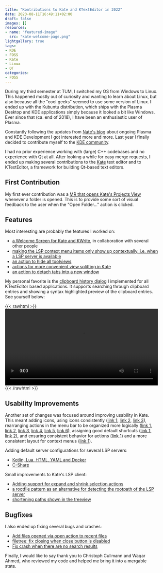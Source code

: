 ```yaml
---
title: "Kontributions to Kate and KTextEditor in 2022"
date: 2023-08-11T16:49:11+02:00
draft: false
images: []
resources:
- name: "featured-image"
  src: "kate-welcome-page.png"
lightgallery: true
tags: 
- KDE
- FOSS
- Kate
- Linux
- QT
categories:
- FOSS
---
```


During my third semester at TUM, I switched my OS from Windows to Linux. This happened mostly out of curiosity and wanting to learn about Linux, but also because all the "cool geeks" seemed to use some version of Linux. I ended up with  the Kubuntu distribution, which ships with the Plasma Desktop and KDE applications simply because it looked a bit like Windows. Ever since that (ca. end of 2018), I have been an enthusiastic user of Plasma.

Constantly following the updates from [Nate's blog](https://pointieststick.com/) about ongoing Plasma and KDE Development I got interested more and more. Last year I finally decided to contribute myself to the [KDE community](https://kde.org).

I had no prior experience working with (large) C++ codebases and no experience with Qt at all. After looking a while for easy merge requests, I ended up making several contributions to the [Kate](https://kate-editor.org/) text editor and to KTextEditor, a framework for building Qt-based text editors.

## First Contribution

My first ever contribution was a [MR that opens Kate's Projects View](https://invent.kde.org/utilities/kate/-/merge_requests/669) whenever a folder is opened. This is to provide some sort of visual feedback to the user when the "Open Folder..." action is clicked.

## Features

Most interesting are probably the features I worked on:

- [a Welcome Screen for Kate and KWrite]( https://invent.kde.org/utilities/kate/-/merge_requests/888), in collaboration with several other people
- [making the LSP context menu items only show up contextually, i.e. when a LSP server is available](https://invent.kde.org/utilities/kate/-/merge_requests/974)
- [an action to hide all toolviews](https://invent.kde.org/utilities/kate/-/merge_requests/749)
- [actions for more convenient view splitting in Kate](https://invent.kde.org/utilities/kate/-/merge_requests/695) 
- [an action to detach tabs into a new window](https://invent.kde.org/utilities/kate/-/merge_requests/892)


My personal favorite is the [clipboard history dialog](https://invent.kde.org/frameworks/ktexteditor/-/merge_requests/390) I implemented for all KTextEditor based applications. It supports searching through clipboard entries and showing a syntax highlighted preview of the clipboard entries. See yourself below:

{{< rawhtml >}}
<video width=100% controls>
<source src="/videos/clipboard-history-dialog.mp4" type="video/mp4">
Your browser does not support the video tag :P</video>
{{< /rawhtml >}}

## Usability Improvements

Another set of changes was focused around improving usability in Kate. This meant adding icons, using icons consistently ([link 1](https://invent.kde.org/utilities/kate/-/merge_requests/843), [link 2](https://invent.kde.org/utilities/kate/-/merge_requests/802), [link 3](https://invent.kde.org/utilities/kate/-/merge_requests/798)), rearranging actions in the menu bar to be organized more logically ([link 1](https://invent.kde.org/utilities/kate/-/merge_requests/673), [link 2](https://invent.kde.org/utilities/kate/-/merge_requests/705), [link 3](https://invent.kde.org/utilities/kate/-/merge_requests/678), [link 4](https://invent.kde.org/utilities/kate/-/merge_requests/702), [link 5](https://invent.kde.org/frameworks/ktexteditor/-/merge_requests/353), [link 6](https://invent.kde.org/frameworks/ktexteditor/-/merge_requests/337)), assigning good default shortcuts ([link 1](https://invent.kde.org/utilities/kate/-/merge_requests/902), [link 2](https://invent.kde.org/utilities/kate/-/merge_requests/900)), and ensuring consistent behavior for actions ([link 1](https://invent.kde.org/utilities/kate/-/merge_requests/889)) and a more consistent layout for context menus ([link 1](https://invent.kde.org/utilities/kate/-/merge_requests/889)).


Adding default server configurations for several LSP servers:

- [Kotlin, Lua, HTML, YAML and Docker](https://invent.kde.org/utilities/kate/-/merge_requests/706)
- [C-Sharp](https://invent.kde.org/utilities/kate/-/merge_requests/713)

Small improvements to Kate's LSP client:

- [Adding support for expand and shrink selection actions](https://invent.kde.org/utilities/kate/-/merge_requests/719)
- [a rootfile pattern as an alternative for detecting the rootpath of the LSP server](https://invent.kde.org/utilities/kate/-/merge_requests/907)
- [shortening paths shown in the treeview](https://invent.kde.org/utilities/kate/-/merge_requests/893)

## Bugfixes

I also ended up fixing several bugs and crashes:

- [Add files opened via open action to recent files](https://invent.kde.org/utilities/kate/-/merge_requests/993)
- [filetree: fix closing when close button is disabled ](https://invent.kde.org/utilities/kate/-/merge_requests/896)
- [Fix crash when there are no search results ](https://invent.kde.org/utilities/kate/-/merge_requests/853)


Finally, I would like to say thank you to Christoph Cullmann and Waqar Ahmed, 
who reviewed my code and helped me bring it into a mergable state.
